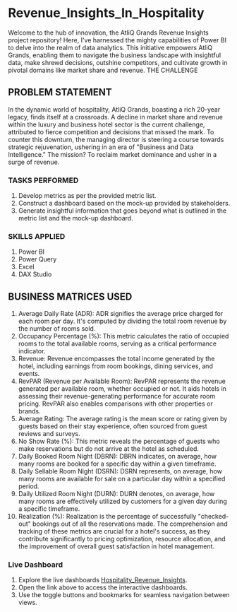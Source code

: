 # Revenue_Insights_In_Hospitality

Welcome to the hub of innovation, the AtliQ Grands Revenue Insights project repository! Here, I've harnessed the mighty capabilities of Power BI to delve into the realm of data analytics. This initiative empowers AtliQ Grands, enabling them to navigate the business landscape with insightful data, make shrewd decisions, outshine competitors, and cultivate growth in pivotal domains like market share and revenue. THE CHALLENGE 

## PROBLEM STATEMENT

In the dynamic world of hospitality, AtliQ Grands, boasting a rich 20-year legacy, finds itself at a crossroads. A decline in market share and revenue within the luxury and business hotel sector is the current challenge, attributed to fierce competition and decisions that missed the mark. To counter this downturn, the managing director is steering a course towards strategic rejuvenation, ushering in an era of "Business and Data Intelligence." The mission? To reclaim market dominance and usher in a surge of revenue.

### TASKS PERFORMED
1.	Develop metrics as per the provided metric list.
2.	Construct a dashboard based on the mock-up provided by stakeholders.
3.	Generate insightful information that goes beyond what is outlined in the metric list and the mock-up dashboard.


### SKILLS APPLIED
1.	Power BI
2.	Power Query
3.	Excel
4.	DAX Studio


## BUSINESS MATRICES USED
1.	Average Daily Rate (ADR): ADR signifies the average price charged for each room per day. It's computed by dividing the total room revenue by the number of rooms sold.
2.	Occupancy Percentage (%): This metric calculates the ratio of occupied rooms to the total available rooms, serving as a critical performance indicator.
3.	Revenue: Revenue encompasses the total income generated by the hotel, including earnings from room bookings, dining services, and events.
4.	RevPAR (Revenue per Available Room): RevPAR represents the revenue generated per available room, whether occupied or not. It aids hotels in assessing their revenue-generating performance for accurate room pricing. RevPAR also enables comparisons with other properties or brands.
5.	Average Rating: The average rating is the mean score or rating given by guests based on their stay experience, often sourced from guest reviews and surveys.
6.	No Show Rate (%): This metric reveals the percentage of guests who make reservations but do not arrive at the hotel as scheduled.
7.	Daily Booked Room Night (DBRN): DBRN indicates, on average, how many rooms are booked for a specific day within a given timeframe.
8.	Daily Sellable Room Night (DSRN): DSRN represents, on average, how many rooms are available for sale on a particular day within a specified period.
9.	Daily Utilized Room Night (DURN): DURN denotes, on average, how many rooms are effectively utilized by customers for a given day during a specific timeframe.
10.	Realization (%): Realization is the percentage of successfully "checked-out" bookings out of all the reservations made.
The comprehension and tracking of these metrics are crucial for a hotel's success, as they contribute significantly to pricing optimization, resource allocation, and the improvement of overall guest satisfaction in hotel management.

### Live Dashboard

1. Explore the live dashboards [Hospitality_Revenue_Insights](https://app.powerbi.com/view?r=eyJrIjoiNjVlZmU2ZDAtY2ZhNS00YTRmLWFiZWMtNGFmMzIwMTYzMDZiIiwidCI6ImM2ZTU0OWIzLTVmNDUtNDAzMi1hYWU5LWQ0MjQ0ZGM1YjJjNCJ9).
2. Open the link above to access the interactive dashboards.
3. Use the toggle buttons and bookmarks for seamless navigation between views.
